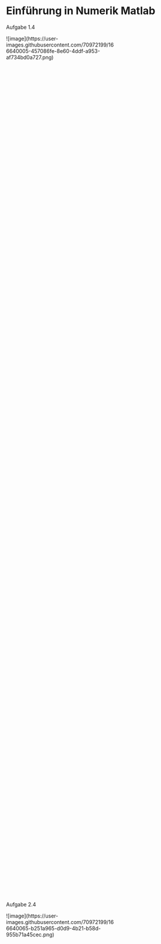 # Einführung in Numerik Matlab

Aufgabe 1.4

<div style="width: 60%; height: 60%">
![image](https://user-images.githubusercontent.com/70972199/166640005-457086fe-8e60-4ddf-a953-af734bd0a727.png)
</div>

Aufgabe 2.4
<div style="width: 60%; height: 60%">
![image](https://user-images.githubusercontent.com/70972199/166640065-b251a965-d0d9-4b21-b58d-955b71a45cec.png)
</div>

Aufgabe 3.4
<div style="width: 60%; height: 60%">
![image](https://user-images.githubusercontent.com/70972199/166640106-6c4abf2a-92dc-43c2-aa93-4fd013d5bb94.png)
</div>
